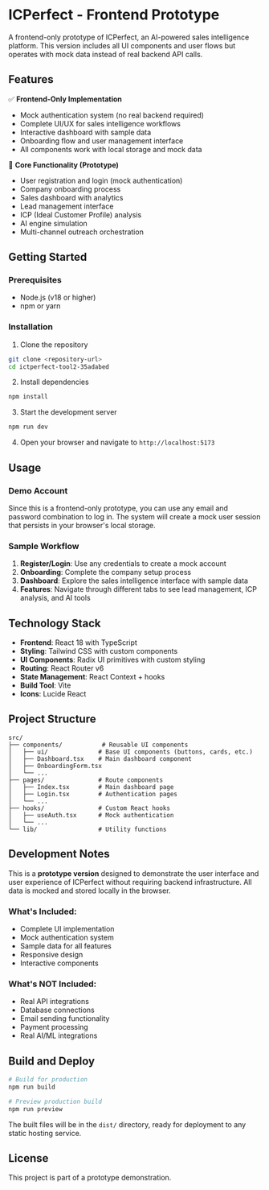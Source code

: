 # ICPerfect - Frontend Prototype

A frontend-only prototype of ICPerfect, an AI-powered sales intelligence platform. This version includes all UI components and user flows but operates with mock data instead of real backend API calls.

## Features

✅ **Frontend-Only Implementation**
- Mock authentication system (no real backend required)
- Complete UI/UX for sales intelligence workflows
- Interactive dashboard with sample data
- Onboarding flow and user management interface
- All components work with local storage and mock data

🎯 **Core Functionality (Prototype)**
- User registration and login (mock authentication)
- Company onboarding process
- Sales dashboard with analytics
- Lead management interface
- ICP (Ideal Customer Profile) analysis
- AI engine simulation
- Multi-channel outreach orchestration

## Getting Started

### Prerequisites
- Node.js (v18 or higher)
- npm or yarn

### Installation

1. Clone the repository
```bash
git clone <repository-url>
cd ictperfect-tool2-35adabed
```

2. Install dependencies
```bash
npm install
```

3. Start the development server
```bash
npm run dev
```

4. Open your browser and navigate to `http://localhost:5173`

## Usage

### Demo Account
Since this is a frontend-only prototype, you can use any email and password combination to log in. The system will create a mock user session that persists in your browser's local storage.

### Sample Workflow
1. **Register/Login**: Use any credentials to create a mock account
2. **Onboarding**: Complete the company setup process
3. **Dashboard**: Explore the sales intelligence interface with sample data
4. **Features**: Navigate through different tabs to see lead management, ICP analysis, and AI tools

## Technology Stack

- **Frontend**: React 18 with TypeScript
- **Styling**: Tailwind CSS with custom components
- **UI Components**: Radix UI primitives with custom styling
- **Routing**: React Router v6
- **State Management**: React Context + hooks
- **Build Tool**: Vite
- **Icons**: Lucide React

## Project Structure

```
src/
├── components/           # Reusable UI components
│   ├── ui/              # Base UI components (buttons, cards, etc.)
│   ├── Dashboard.tsx    # Main dashboard component
│   ├── OnboardingForm.tsx
│   └── ...
├── pages/               # Route components
│   ├── Index.tsx        # Main dashboard page
│   ├── Login.tsx        # Authentication pages
│   └── ...
├── hooks/               # Custom React hooks
│   ├── useAuth.tsx      # Mock authentication
│   └── ...
└── lib/                 # Utility functions
```

## Development Notes

This is a **prototype version** designed to demonstrate the user interface and user experience of ICPerfect without requiring backend infrastructure. All data is mocked and stored locally in the browser.

### What's Included:
- Complete UI implementation
- Mock authentication system
- Sample data for all features
- Responsive design
- Interactive components

### What's NOT Included:
- Real API integrations
- Database connections
- Email sending functionality
- Payment processing
- Real AI/ML integrations

## Build and Deploy

```bash
# Build for production
npm run build

# Preview production build
npm run preview
```

The built files will be in the `dist/` directory, ready for deployment to any static hosting service.

## License

This project is part of a prototype demonstration.
